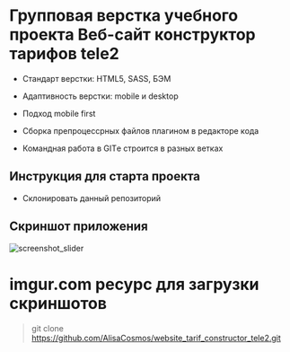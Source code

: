 # Групповая верстка учебного проекта Веб-сайт конструктор тарифов tele2



* Стандарт верстки: HTML5, SASS, БЭМ

* Адаптивность верстки:  mobile и desktop 

* Подход mobile first

* Сборка препроцессрных файлов плагином в редакторе кода 

* Командная работа в GITе строится в разных ветках

## Инструкция для старта проекта 

* Склонировать данный репозиторий

## Скриншот приложения

![screenshot_slider](https://i.imgur.com/ujf6w2Y.png)
# imgur.com ресурс для загрузки скриншотов

> git clone https://github.com/AlisaCosmos/website_tarif_constructor_tele2.git


